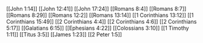 [[John 1:14]]
[[John 12:41]]
[[John 17:24]]
[[Romans 8:4]]
[[Romans 8:7]]
[[Romans 8:29]]
[[Romans 12:2]]
[[Romans 13:14]]
[[1 Corinthians 13:12]]
[[1 Corinthians 15:49]]
[[2 Corinthians 4:4]]
[[2 Corinthians 4:6]]
[[2 Corinthians 5:17]]
[[Galatians 6:15]]
[[Ephesians 4:22]]
[[Colossians 3:10]]
[[1 Timothy 1:11]]
[[Titus 3:5]]
[[James 1:23]]
[[2 Peter 1:5]]
